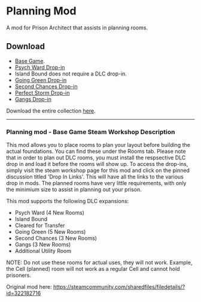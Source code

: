 # Planning Mod
A mod for Prison Architect that assists in planning rooms.

## Download
- [Base Game](https://steamcommunity.com/sharedfiles/filedetails/?id=2120075438).
- [Psych Ward Drop-in](https://steamcommunity.com/sharedfiles/filedetails/?id=2816172433)
- Island Bound does not require a DLC drop-in.
- [Going Green Drop-in](https://steamcommunity.com/sharedfiles/filedetails/?id=2816172506)
- [Second Chances Drop-in](https://steamcommunity.com/sharedfiles/filedetails/?id=2816172605)
- [Perfect Storm Drop-in](https://steamcommunity.com/sharedfiles/filedetails/?id=2816172666)
- [Gangs Drop-in](https://steamcommunity.com/sharedfiles/filedetails/?id=2816172243)

Download the entire collection [here](https://steamcommunity.com/workshop/filedetails/?id=2816179999).
***

### Planning mod - Base Game Steam Workshop Description
This mod allows you to place rooms to plan your layout before building the actual foundations. You can find these under the Rooms tab. Please note that in order to plan out DLC rooms, you must install the respsective DLC drop in and load it before the rooms will show up. To access the drop-ins, simply visit the steam workshop page for this mod and click on the pinned discussion titled 'Drop In Links'. This will have all the links to the various drop in mods. The planned rooms have very little requirements, with only the minimium size to assist in planning out your prison.

This mod supports the following DLC expansions:
- Psych Ward (4 New Rooms)
- Island Bound
- Cleared for Transfer
- Going Green (5 New Rooms)
- Second Chances (3 New Rooms)
- Gangs (3 New Rooms)
- Additional Utility Room

NOTE: Do not use these rooms for actual uses, they will not work. Example, the Cell (planned) room will not work as a regular Cell and cannot hold prisoners.

Original mod here: https://steamcommunity.com/sharedfiles/filedetails/?id=322182716

